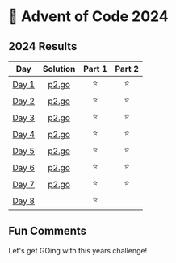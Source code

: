 # 🎄 Advent of Code 2024

<!--- advent_readme_stars table --->
## 2024 Results

| Day | Solution | Part 1 | Part 2 |
| :---: | :---: | :---: | :---: |
| [Day 1](https://adventofcode.com/2024/day/1) | [p2.go](d1/p2.go) | ⭐ | ⭐ |
| [Day 2](https://adventofcode.com/2024/day/2) | [p2.go](d2/p2.go) | ⭐ | ⭐ |
| [Day 3](https://adventofcode.com/2024/day/3) | [p2.go](d3/p2.go) | ⭐ | ⭐ |
| [Day 4](https://adventofcode.com/2024/day/4) | [p2.go](d4/p2.go) | ⭐ | ⭐ |
| [Day 5](https://adventofcode.com/2024/day/5) | [p2.go](d5/p2.go) | ⭐ | ⭐ |
| [Day 6](https://adventofcode.com/2024/day/6) | [p2.go](d6/p2.go) | ⭐ | ⭐ |
| [Day 7](https://adventofcode.com/2024/day/7) | [p2.go](d7/p2.go) | ⭐ | ⭐ |
| [Day 8](https://adventofcode.com/2024/day/8) |  | ⭐ |   |
<!--- advent_readme_stars table --->

## Fun Comments
Let's get GOing with this years challenge!
